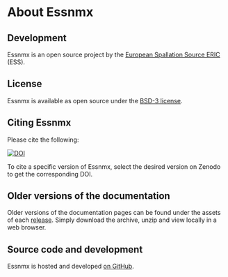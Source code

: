 # About Essnmx

## Development

Essnmx is an open source project by the [European Spallation Source ERIC](https://europeanspallationsource.se/) (ESS).

## License

Essnmx is available as open source under the [BSD-3 license](https://opensource.org/licenses/BSD-3-Clause).

## Citing Essnmx

Please cite the following:

[![DOI](https://zenodo.org/badge/FIXME.svg)](https://zenodo.org/doi/10.5281/zenodo.FIXME)

To cite a specific version of Essnmx, select the desired version on Zenodo to get the corresponding DOI.

## Older versions of the documentation

Older versions of the documentation pages can be found under the assets of each [release](https://github.com/scipp/essnmx/releases).
Simply download the archive, unzip and view locally in a web browser.

## Source code and development

Essnmx is hosted and developed [on GitHub](https://github.com/scipp/essnmx).
